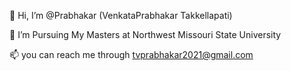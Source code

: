 👋 Hi, I’m @Prabhakar (VenkataPrabhakar Takkellapati)
	
👀 I’m Pursuing My Masters at Northwest Missouri State University
	
📫 you can reach me through tvprabhakar2021@gmail.com
